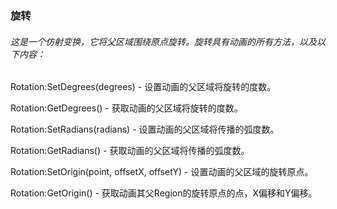 ### 旋转

###### 这是一个仿射变换，它将父区域围绕原点旋转。旋转具有动画的所有方法，以及以下内容：

Rotation:SetDegrees\(degrees\) - 设置动画的父区域将旋转的度数。

Rotation:GetDegrees\(\) - 获取动画的父区域将旋转的度数。

Rotation:SetRadians\(radians\) - 设置动画的父区域将传播的弧度数。

Rotation:GetRadians\(\) - 获取动画的父区域将传播的弧度数。

Rotation:SetOrigin\(point, offsetX, offsetY\) - 设置动画的父区域的旋转原点。

Rotation:GetOrigin\(\) - 获取动画其父Region的旋转原点的点，X偏移和Y偏移。

